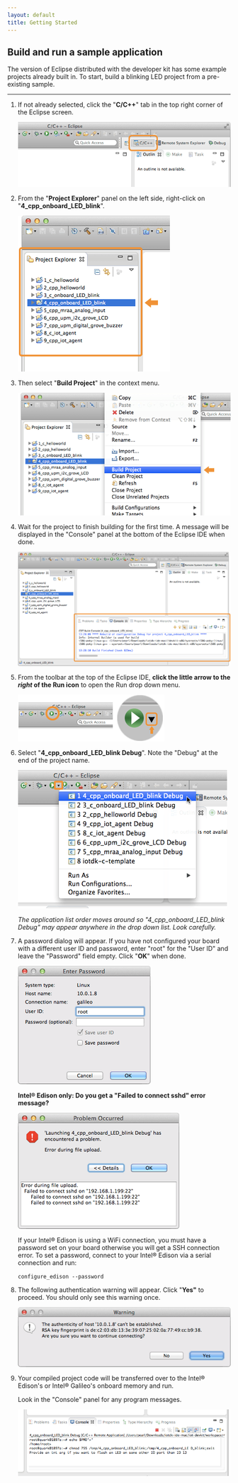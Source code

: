 ```yaml
---
layout: default
title: Getting Started
---
```


## Build and run a sample application

The version of Eclipse distributed with the developer kit has some example projects already built in. To start, build a blinking LED project from a pre-existing sample.

---

1. If not already selected, click the "**C/C++**" tab in the top right corner of the Eclipse screen.

    ![The "C/C++" tab](images/eclipse-c_tab.png)

2. From the "**Project Explorer**" panel on the left side, right-click on "**4_cpp_onboard_LED_blink**". 

    !["4_cpp_onboard_LED_blink" project selected in Project Explorer panel](images/eclipse-project_explorer-project_selected.png)

3. Then select "**Build Project**" in the context menu.

    !["Build Project" in the project context menu](images/eclipse-build_project_context_menu.png)

4. Wait for the project to finish building for the first time. A message will be displayed in the "Console" panel at the bottom of the Eclipse IDE when done.

    !["Build finished" message in Console panel](images/eclipse-console-build_finished.png)

5. From the toolbar at the top of the Eclipse IDE, **click the little arrow to the _right_ of the Run icon** to open the Run drop down menu.

    ![The little arrow to the right of the Run icon](images/eclipse-run_dropdown_button.png)

6. Select "**4_cpp_onboard_LED_blink Debug**". Note the "Debug" at the end of the project name.

    ![Select "debug" verison of project to run](images/eclipse-run_debug_project.png)

    *The application list order moves around so "4_cpp_onboard_LED_blink Debug" may appear anywhere in the drop down list. Look carefully.*

7. A password dialog will appear. If you have not configured your board with a different user ID and password, enter "root" for the "User ID" and leave the "Password" field empty. Click "**OK**" when done.

    ![Password dialog](images/eclipse-password_dialog.png)

    <div class="callout troubleshooting" markdown="1">

    **Intel® Edison only: Do you get a "Failed to connect sshd" error message?**

    !["Failed to connect sshd" error message](images/eclipse-sshd_error_message.png)

    If your Intel® Edison is using a WiFi connection, you must have a password set on your board otherwise you will get a SSH connection error. To set a password, connect to your Intel® Edison via a serial connection and run:

    ```
    configure_edison --password
    ```
    </div>

7. The following authentication warning will appear. Click "**Yes"** to proceed. You should only see this warning once.

    ![Authentication warning](images/eclipse-rsa_warning.png)

8. Your compiled project code will be transferred over to the Intel® Edison's or Intel® Galileo's onboard memory and run. 

    Look in the "Console" panel for any program messages.

    ![Console output from project](images/eclipse-console-project_running.png)
